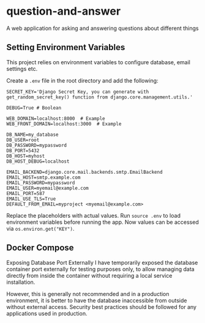 # question-and-answer
A web application for asking and answering questions about different things

## Setting Environment Variables

This project relies on environment variables to configure database, email settings etc. 

Create a `.env` file in the root directory and add the following:

```
SECRET_KEY='Django Secret Key, you can generate with get_random_secret_key() function from django.core.management.utils.'

DEBUG=True # Boolean

WEB_DOMAIN=localhost:8000  # Example
WEB_FRONT_DOMAIN=localhost:3000  # Example 

DB_NAME=my_database
DB_USER=root
DB_PASSWORD=mypassword  
DB_PORT=5432
DB_HOST=myhost
DB_HOST_DEBUG=localhost

EMAIL_BACKEND=django.core.mail.backends.smtp.EmailBackend
EMAIL_HOST=smtp.example.com
EMAIL_PASSWORD=mypassword
EMAIL_USER=myemail@example.com
EMAIL_PORT=587  
EMAIL_USE_TLS=True
DEFAULT_FROM_EMAIL=myproject <myemail@example.com>
```

Replace the placeholders with actual values. Run `source .env` to load environment variables before running the app.
Now values can be accessed via `os.environ.get("KEY")`.


## Docker Compose
Exposing Database Port Externally
I have temporarily exposed the database container port externally for testing purposes only,
to allow managing data directly from inside the container without requiring a local service installation.

However, this is generally not recommended and in a production environment,
it is better to have the database inaccessible from outside without external access. Security best practices should be
followed for any applications used in production.
